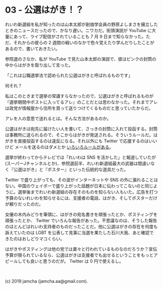 

# 03 - 公選はがき！？

れいわ新選組を私が知ったのは山本太郎が創価学会員の野原よしまさを擁立したときのニュースだったので、かなり遅い。ニワカだ。街頭演説が YouTube に大量にあって、ライブ配信がされていることも 7 月 9 日まで知らなかった。ただ、それからの彼らの 2 週間の戦いのなかで色々覚えたり学んだりしたことがあるので、書いておきたい。

参院選のさなか、私が YouTube で見た山本太郎の演説で、彼はピンクの封筒の中からはがきを取り出して言った。

「これは公職選挙法で認められた公選はがきと呼ばれるものです」

何それ？

私はこのときまで選挙の常識すらなかったので、公選はがきと呼ばれるものが『選挙期間中ポストに入ってるアレ』のことだとは思わなかった。それまでアレは政党が情報屋から住所を買って送りつけてくるものだと思っていたからだ。

アレを人の意思で送れるとは。そんな方法があるのか。

公選はがきは宛先に届けたい人を書いて、さっきの封筒に入れて投函する。封筒は事務所に送られるので、そこからはがきが発送される。そういうルールだ。はがきを直接投函するのは違反になる。それ以外にも Twitter で応援するのはいいけど メールを送るのはダメとか [いろいろルールがある](https://nlab.itmedia.co.jp/nl/articles/1907/14/news010.html)。

選挙が終わってからテレビでは「れいわは SNS を活かした」と報道していたが (スーパーJチャンネルとか)、参院選前半、れいわ新選組最大の武器は間違いなく『公選はがき』と『ポスター』といった伝統的な道具だった。

Twitter で盛り上がっても、その波がインターネットや SNS の外に漏れることはない。中国のウェイボーで盛り上がった話題が日本に伝わってこないのと同じように。選挙後までれいわ新選組の存在そのものを知らない人もいた。広告を打つ予算のないれいわを知らせるには、支援者の電話、はがき、そしてポスターだけが頼りだったのだ。

女優の木内みどりを筆頭に、はがきの宛名書きを頑張ったとか、ポスティングを頑張ったとか、 Twitter でいろんな報告があった。不思議なのは、そうした報告のほとんどはれいわ支持者のものだったことだ。他に公選はがきの存在を何度も訴えていたのは LGBT を公表して見事に当選を果たした石川大我、あと確認できたのはおしどりマコくらい。

はがきやポスティングは他の党では粛々と行われているものなのだろうか？宣伝予算が限られているなら、公選はがきは支援者でも出せるということをもっとアピールしても良いと思うのだが。 Twitter は 0 円で使えるし。

<br>
<br>
(c) 2019 jamcha (jamcha.aa@gmail.com).

